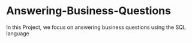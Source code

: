 # Answering-Business-Questions
In this Project, we focus on answering business questions using the SQL language
